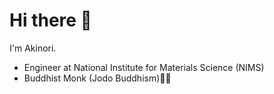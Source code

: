 # Hi there 🙏

I'm Akinori.  

- Engineer at National Institute for Materials Science (NIMS)
- Buddhist Monk (Jodo Buddhism)📿🙏
